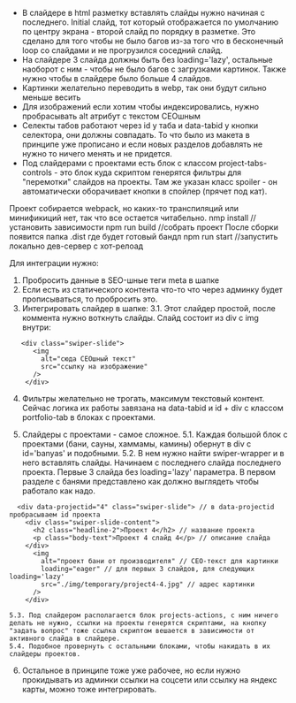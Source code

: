- В слайдере в html разметку вставлять слайды нужно начиная с последнего. Initial слайд, тот который отображается по умолчанию по центру экрана - второй слайд по порядку в разметке. Это сделано для того чтобы не было багов из-за того что в бесконечный loop со слайдами и не прогрузился соседний слайд.
- На слайдере 3 слайда должны быть без loading='lazy', остальные наоборот с ним - чтобы не было багов с загрузками картинок. Также нужно чтобы в слайдере было больше 4 слайдов.
- Картинки желательно переводить в webp, так они будут сильно меньше весить
- Для изображений если хотим чтобы индексировались, нужно пробрасывать alt атрибут с текстом СЕОшным
- Селекты табов работают через id у таба и data-tabid у кнопки селектора, они должны совпадать. То что было из макета в принципе уже прописано и если новых разделов добавлять не нужно то ничего менять и не придется.
- Под слайдерами с проектами есть блок с классом project-tabs-controls - это блок куда скриптом генерятся фильтры для "перемотки" слайдов на проекты. Там же указан класс spoiler - он автоматически оборачивает кнопки в спойлер (прячет под кат).

Проект собирается webpack, но каких-то транспиляций или минификиций нет, так что все остается читабельно.
nmp install //установить зависимости
npm run build //собрать проект
После сборки появится папка .dist где будет готовый бандл
npm run start //запустить локально дев-сервер с хот-релоад

Для интеграции нужно:

1. Пробросить данные в SEO-шные теги meta в шапке
2. Если есть из статического контента что-то что через админку будет прописываться, то пробросить это.
3. Интегрировать слайдер в шапке:
   3.1. Этот слайдер простой, после коммента <!-- Slides --> нужно воткнуть слайды. Слайд состоит из div с img внутри:

```
   <div class="swiper-slide">
      <img
        alt="сюда СЕОшный текст"
        src="ссылку на изображение"
      />
    </div>
```

4. Фильтры желательно не трогать, максимум текстовый контент. Сейчас логика их работы завязана на data-tabid и id + div с классом portfolio-tab в блоках с проектами.

5. Слайдеры с проектами - самое сложное.
   5.1. Каждая большой блок с проектами (бани, сауны, хаммамы, камины) обернут в div с id='banyas' и подобными.
   5.2. В нем нужно найти swiper-wrapper и в него вставлять слайды. Начинаем с последнего слайда последнего проекта. Первые 3 слайда без loading='lazy' параметра. В первом разделе с банями представлено как должно выглядеть чтобы работало как надо.

```
  <div data-projectid="4" class="swiper-slide"> // в data-projectid пробрасываем id проекта
    <div class="swiper-slide-content">
      <h2 class="headline-2">Проект 4</h2> // название проекта
      <p class="body-text">Проект 4 слайд 4</p> // описание слайда
    </div>
      <img
        alt="проект бани от производителя" // СЕО-текст для картинки
        loading="eager" // для первых 3 слайдов, для следующих loading='lazy'
        src="./img/temporary/project4-4.jpg" // адрес картинки
      />
    </div>
```

    5.3. Под слайдером располагается блок projects-actions, с ним ничего делать не нужно, ссылки на проекты генерятся скриптами, на кнопку "задать вопрос" тоже ссылка скриптом вешается в зависимости от активного слайда в слайдере.
    5.4. Подобное провернуть с остальными блоками, чтобы накидать в их слайдеры проектов.

6. Остальное в принципе тоже уже рабочее, но если нужно прокидывать из админки ссылки на соцсети или ссылку на яндекс карты, можно тоже интегрировать.
